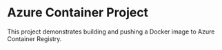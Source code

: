 # Azure Container Project
This project demonstrates building and pushing a Docker image to Azure Container Registry.
